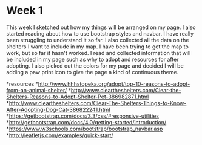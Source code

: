 # Week 1
This week I sketched out how my things will be arranged on my page. I also started reading about how to use bootstrap styles and navbar. I have really been struggling to understand it so far. I also collected all the data on the shelters I want to include in my map. I have been trying to get the map to work, but so far it hasn't worked. I read and collected information that will be included in my page such as why to adopt and resources for after adopting. I also picked out the colors for my page and decided I will be adding a paw print icon to give the page a kind of continuous theme.

*resources
  *http://www.hhhstopeka.org/adopt/top-10-reasons-to-adopt-from-an-animal-shelter/
  *http://www.cleartheshelters.com/Clear-the-Shelters-Reasons-to-Adopt-Shelter-Pet-386982871.html
  *http://www.cleartheshelters.com/Clear-The-Shelters-Things-to-Know-After-Adopting-Dog-Cat-386822241.html
  *https://getbootstrap.com/docs/3.3/css/#responsive-utilities
  *http://getbootstrap.com/docs/4.0/getting-started/introduction/
  *https://www.w3schools.com/bootstrap/bootstrap_navbar.asp
  *http://leafletjs.com/examples/quick-start/
